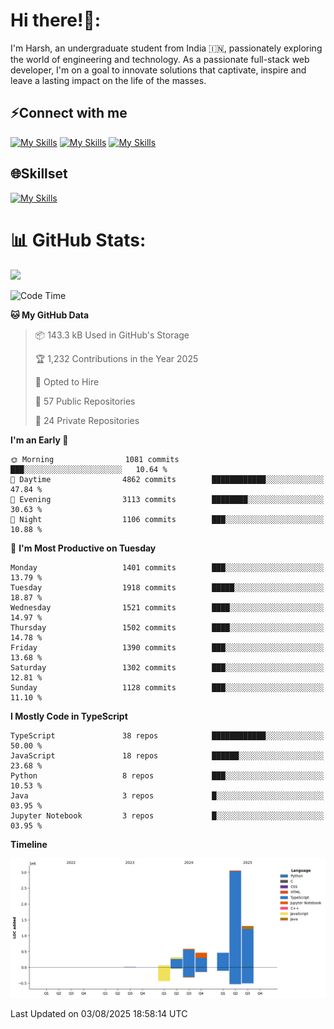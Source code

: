 
# Hi there!👋:
<p> I'm Harsh, an undergraduate student from India 🇮🇳, passionately exploring the world of engineering and technology. As a passionate full-stack web developer, I'm on a goal to innovate solutions that captivate, inspire and leave a lasting impact on the life of the masses. </p>

## ⚡Connect with me

[![My Skills](https://skillicons.dev/icons?i=gmail)](mailto:harshpandey.tech@gmail.com) [![My Skills](https://skillicons.dev/icons?i=linkedin)](https://linkedin.com/in/harsh3dev) [![My Skills](https://skillicons.dev/icons?i=twitter)](https://x.com/harshxai)

## 🌐Skillset
[![My Skills](https://skillicons.dev/icons?i=js,ts,react,nextjs,nodejs,tailwind,mongo,express,postgres,prisma,html,css,docker,aws,cpp,git,vscode,figma)](https://skillicons.dev)


# 📊 GitHub Stats:
![](https://komarev.com/ghpvc/?username=harsh3dev)

<!--START_SECTION:waka-->
![Code Time](http://img.shields.io/badge/Code%20Time-422%20hrs%2024%20mins-blue)

**🐱 My GitHub Data** 

> 📦 143.3 kB Used in GitHub's Storage 
 > 
> 🏆 1,232 Contributions in the Year 2025
 > 
> 💼 Opted to Hire
 > 
> 📜 57 Public Repositories 
 > 
> 🔑 24 Private Repositories 
 > 
**I'm an Early 🐤** 

```text
🌞 Morning                1081 commits        ███░░░░░░░░░░░░░░░░░░░░░░   10.64 % 
🌆 Daytime                4862 commits        ████████████░░░░░░░░░░░░░   47.84 % 
🌃 Evening                3113 commits        ████████░░░░░░░░░░░░░░░░░   30.63 % 
🌙 Night                  1106 commits        ███░░░░░░░░░░░░░░░░░░░░░░   10.88 % 
```
📅 **I'm Most Productive on Tuesday** 

```text
Monday                   1401 commits        ███░░░░░░░░░░░░░░░░░░░░░░   13.79 % 
Tuesday                  1918 commits        █████░░░░░░░░░░░░░░░░░░░░   18.87 % 
Wednesday                1521 commits        ████░░░░░░░░░░░░░░░░░░░░░   14.97 % 
Thursday                 1502 commits        ████░░░░░░░░░░░░░░░░░░░░░   14.78 % 
Friday                   1390 commits        ███░░░░░░░░░░░░░░░░░░░░░░   13.68 % 
Saturday                 1302 commits        ███░░░░░░░░░░░░░░░░░░░░░░   12.81 % 
Sunday                   1128 commits        ███░░░░░░░░░░░░░░░░░░░░░░   11.10 % 
```


**I Mostly Code in TypeScript** 

```text
TypeScript               38 repos            ████████████░░░░░░░░░░░░░   50.00 % 
JavaScript               18 repos            ██████░░░░░░░░░░░░░░░░░░░   23.68 % 
Python                   8 repos             ███░░░░░░░░░░░░░░░░░░░░░░   10.53 % 
Java                     3 repos             █░░░░░░░░░░░░░░░░░░░░░░░░   03.95 % 
Jupyter Notebook         3 repos             █░░░░░░░░░░░░░░░░░░░░░░░░   03.95 % 
```



**Timeline**

![Lines of Code chart](https://raw.githubusercontent.com/harsh3dev/harsh3dev/main/assets/bar_graph.png)


 Last Updated on 03/08/2025 18:58:14 UTC
<!--END_SECTION:waka-->

